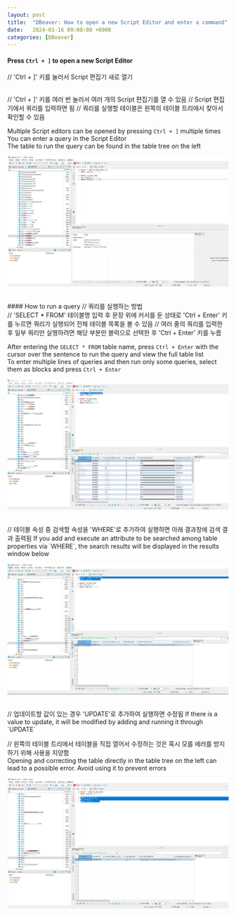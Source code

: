 ```yaml
---
layout: post
title:  "DBeaver: How to open a new Script Editor and enter a command"
date:   2024-01-16 09:00:00 +0900
categories: [DBeaver]
---
```


#### Press `Ctrl + ]` to open a new Script Editor   
// 'Ctrl + ]' 키를 눌러서 Script 편집기 새로 열기   
   
<br>
// 'Ctrl + ]' 키를 여러 번 눌러서 여러 개의 Script 편집기를 열 수 있음   
// Script 편집기에서 쿼리를 입력하면 됨   
// 쿼리를 실행할 테이블은 왼쪽의 테이블 트리에서 찾아서 확인할 수 있음   
   
Multiple Script editors can be opened by pressing `Ctrl + ]` multiple times   
You can enter a query in the Script Editor   
The table to run the query can be found in the table tree on the left   
   
![](https://raw.githubusercontent.com/mmmirrra/mmmirrra.github.io/main/_assets/DBeaverScript1.png)
   
<br>
#### How to run a query   
// 쿼리를 실행하는 방법   
   
<br>
// 'SELECT * FROM' 테이블명 입력 후 문장 위에 커서를 둔 상태로 'Ctrl + Enter' 키를 누르면 쿼리가 실행되어 전체 테이블 목록을 볼 수 있음   
// 여러 줄의 쿼리를 입력한 후 일부 쿼리만 실행하려면 해당 부분만 블럭으로 선택한 후 'Ctrl + Enter' 키를 누름   
   
After entering the `SELECT * FROM` table name, press `Ctrl + Enter` with the cursor over the sentence to run the query and view the full table list   
To enter multiple lines of queries and then run only some queries, select them as blocks and press `Ctrl + Enter`   
   
![](https://raw.githubusercontent.com/mmmirrra/mmmirrra.github.io/main/_assets/DBeaverScript2.png)
   
<br>
// 테이블 속성 중 검색할 속성을 'WHERE'로 추가하여 실행하면 아래 결과창에 검색 결과 출력됨   
If you add and execute an attribute to be searched among table properties via `WHERE`, the search results will be displayed in the results window below   
   
![](https://raw.githubusercontent.com/mmmirrra/mmmirrra.github.io/main/_assets/DBeaverScript3.png)
   
<br>
// 업데이트할 값이 있는 경우 'UPDATE'로 추가하여 실행하면 수정됨   
If there is a value to update, it will be modified by adding and running it through `UPDATE`   
   
// 왼쪽의 테이블 트리에서 테이블을 직접 열어서 수정하는 것은 혹시 모를 에러를 방지하기 위해 사용을 지양함   
Opening and correcting the table directly in the table tree on the left can lead to a possible error. Avoid using it to prevent errors   
   
![](https://raw.githubusercontent.com/mmmirrra/mmmirrra.github.io/main/_assets/DBeaverScript4.png)
